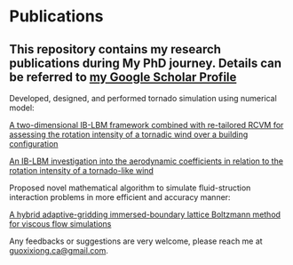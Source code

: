 # Publications

## This repository contains my research publications during My PhD journey. Details can be referred to [my Google Scholar Profile](https://scholar.google.ca/citations?user=a1iixIIAAAAJ&hl=en)


Developed, designed, and performed tornado simulation using numerical model:

[A two-dimensional IB-LBM framework combined with re-tailored RCVM for assessing the rotation intensity of a tornadic wind over a building configuration](https://github.com/Xixiong-Guo/Publication/blob/master/Xixiong_Guo%20et%20al._A%20two-dimensional%20IB-LBM%20framework%20combined%20with%20re-tailored%20RCVM%20for%20assessing%20the%20rotation%20intensity%20of%20a%20tornadic%20wind%20over%20a%20building%20configuration.pdf)

[An IB-LBM investigation into the aerodynamic coefficients in relation to the rotation intensity of a tornado-like wind](https://github.com/Xixiong-Guo/Publication/blob/master/Xixiong_Guo%20et%20al._An%20IB-LBM%20investigation%20into%20the%20aerodynamic%20coefficients%20in%20relation%20to%20the%20rotation%20intensity%20of%20a%20tornado-like%20wind.pdf)

Proposed novel mathematical algorithm to simulate fluid-struction interaction problems in more efficient and accuracy manner:

[A hybrid adaptive-gridding immersed-boundary lattice Boltzmann method for viscous flow simulations](https://github.com/Xixiong-Guo/Publication/blob/master/Xixiong%20Guo%20et%20al._A%20hybrid%20adaptive-gridding%20immersed-boundary%20lattice%20Boltzmann%20method%20for%20viscous%20flow%20simulations.pdf)


Any feedbacks or suggestions are very welcome, please reach me at guoxixiong.ca@gmail.com.
